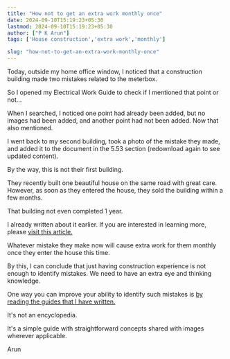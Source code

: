```yaml
---
title: "How not to get an extra work monthly once"
date: 2024-09-10T15:19:23+05:30
lastmod: 2024-09-10T15:19:23+05:30
author: ["P K Arun"]
tags: ['House construction','extra work','monthly']

slug: "how-not-to-get-an-extra-work-monthly-once"
---
```


Today, outside my home office window, I noticed that a construction building made two mistakes related to the meterbox.

So I opened my Electrical Work Guide to check if I mentioned that point or not…

When I searched, I noticed one point had already been added, but no images had been added, and another point had not been added. Now that also mentioned.

I went back to my second building, took a photo of the mistake they made, and added it to the document in the 5.53 section (redownload again to see updated content).

By the way, this is not their first building.

They recently built one beautiful house on the same road with great care. However, as soon as they entered the house, they sold the building within a few months.

That building not even completed 1 year.

I already written about it earlier. If you are interested in learning more, please [visit this article.](https://houseconstructionguide.com/new-building-sold-for-parking-mistake/)

Whatever mistake they make now will cause extra work for them monthly once they enter the house this time.

By this, I can conclude that just having construction experience is not enough to identify mistakes. We need to have an extra eye and thinking knowledge.

One way you can improve your ability to identify such mistakes is [by reading the guides that I have written.](https://houseconstructionguide.com/products/)

It's not an encyclopedia.

It's a simple guide with straightforward concepts shared with images wherever applicable.

Arun